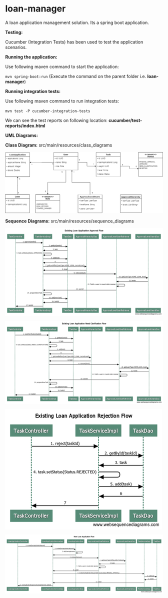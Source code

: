 # loan-manager
A loan application management solution. Its a spring boot application.

**Testing:**

Cucumber (Integration Tests) has been used to test the application scenarios.

**Running the application:**

Use following maven command to start the application:

`mvn spring-boot:run` (Execute the command on the parent folder i.e. **loan-manager**)

**Running integration tests:**

Use following maven command to run integration tests:

`mvn test -P cucumber-integration-tests`

We can see the test reports on following location: 
**cucumber/test-reports/index.html**

**UML Diagrams:**

**Class Diagram:** src/main/resources/class_diagrams

<kbd><img src="https://github.com/piyusht007/loan-manager/blob/master/src/main/resources/class_diagrams/loan_manager_class_diagram.png"></kbd>

**Sequence Diagrams:** src/main/resources/sequence_diagrams 

<kbd><img src="https://github.com/piyusht007/loan-manager/blob/master/src/main/resources/sequence_diagrams/Existing_Loan_Application_Approval_Flow.png"></kbd>

<kbd><img src="https://github.com/piyusht007/loan-manager/blob/master/src/main/resources/sequence_diagrams/Existing_Loan_Application_Need_Clarification_Flow.png"></kbd>

<kbd><img src="https://github.com/piyusht007/loan-manager/blob/master/src/main/resources/sequence_diagrams/Existing_Loan_Application_Rejection_Flow.png"></kbd>

<kbd><img src="https://github.com/piyusht007/loan-manager/blob/master/src/main/resources/sequence_diagrams/New_Loan_Application_Flow.png"></kbd>

      





